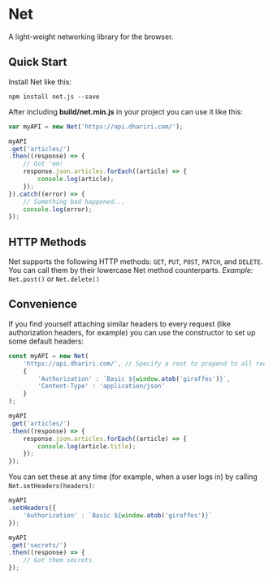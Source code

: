 # Net
A light-weight networking library for the browser.

## Quick Start
Install Net like this:
```shell
npm install net.js --save
```

After including **build/net.min.js** in your project you can use it like this:

```js
var myAPI = new Net('https://api.dhariri.com/');

myAPI
.get('articles/')
.then((response) => {
    // Got 'em!
    response.json.articles.forEach((article) => {
        console.log(article);
    });
}).catch((error) => {
    // Something bad happened...
    console.log(error);
});
```

## HTTP Methods
Net supports the following HTTP methods: `GET`, `PUT`, `POST`, `PATCH`, and `DELETE`. You can call them by their lowercase Net method counterparts. _Example:_ `Net.post()` or `Net.delete()`

## Convenience
If you find yourself attaching similar headers to every request (like authorization headers, for example) you can use the constructor to set up some default headers:

```js
const myAPI = new Net(
    'https://api.dhariri.com/', // Specify a root to prepend to all requests
    {
        'Authorization' : `Basic ${window.atob('giraffes')}`,
        'Content-Type' : 'application/json'
    }
);

myAPI
.get('articles/')
.then((response) => {
    response.json.articles.forEach((article) => {
        console.log(article.title);
    });
});
```

You can set these at any time (for example, when a user logs in) by calling `Net.setHeaders(headers)`:

```js
myAPI
.setHeaders({
    'Authorization' : `Basic ${window.atob('giraffes')}`
});

myAPI
.get('secrets/')
.then((response) => {
    // Got them secrets
});
```
